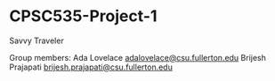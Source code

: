 # CPSC535-Project-1
Savvy Traveler

Group members:
Ada Lovelace adalovelace@csu.fullerton.edu
Brijesh Prajapati brijesh.prajapati@csu.fullerton.edu
